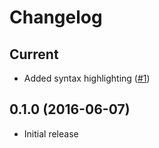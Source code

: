 Changelog
=========

Current
-------

- Added syntax highlighting ([#1](https://github.com/apihackers/devpi-semantic-ui/pull/1))

0.1.0 (2016-06-07)
------------------

- Initial release
